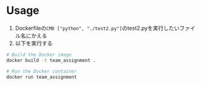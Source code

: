 # Usage

1. Dockerfileの`CMD ["python", "./test2.py"]`のtest2.pyを実行したいファイル名にかえる
2. 以下を実行する

```sh
# Build the Docker image
docker build -t team_assignment .

# Run the Docker container
docker run team_assignment
```
